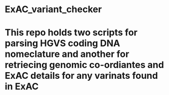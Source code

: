 # ExAC_variant_checker
# This repo holds two scripts for parsing HGVS coding DNA nomeclature and another for retriecing genomic co-ordiantes and ExAC details for any varinats found in ExAC

